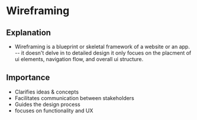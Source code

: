 # Wireframing
## Explanation
- Wireframing is a blueprint or skeletal framework of a website or an app.
-- it doesn't delve in to detailed design it only focues on the placment of ui elements, navigation flow, and overall ui structure.
## Importance
- Clarifies ideas & concepts
- Facilitates communication between stakeholders
- Guides the design process
- focuses on functionality and UX